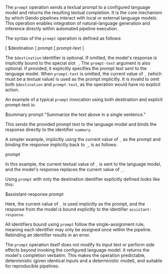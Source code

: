 The `prompt` operation sends a textual prompt to a configured language model 
and returns the resulting textual completion. It is the core mechanism by which 
Gendo pipelines interact with local or external language models. This operation 
enables integration of natural-language generation and inference directly 
within automated pipeline execution.

The syntax of the `prompt` operation is defined as follows:

  [ $destination ] prompt [ prompt-text ]

The `$destination` identifier is optional. If omitted, the model's response is 
implicitly bound to the special slot `_`. The `prompt-text` argument is also 
optional. If provided, it explicitly specifies the prompt text sent to the 
language model. When `prompt-text` is omitted, the current value of `_` (which 
must be a textual value) is used as the prompt implicitly. It is invalid to 
omit both `$destination` and `prompt-text`, as the operation would have no 
explicit action.

An example of a typical `prompt` invocation using both destination and explicit 
prompt-text is:

  $summary prompt "Summarize the text above in a single sentence."

This sends the provided prompt text to the language model and binds the 
response directly to the identifier `summary`.

A simpler example, implicitly using the current value of `_` as the prompt and 
binding the response implicitly back to `_`, is as follows:

  prompt

In this example, the current textual value of `_` is sent to the language 
model, and the model's response replaces the current value of `_`.

Using `prompt` with only the destination identifier explicitly defined looks 
like this:

  $assistant-response prompt

Here, the current value of `_` is used implicitly as the prompt, and the 
response from the model is bound explicitly to the identifier 
`assistant-response`.

All identifiers bound using `prompt` follow the single-assignment rule, meaning 
each identifier may only be assigned once within the pipeline. Rebinding an 
identifier results in an error.

The `prompt` operation itself does not modify its input text or perform side 
effects beyond invoking the configured language model. It returns the model's 
completion verbatim. This makes the operation predictable, deterministic (given 
identical inputs and a deterministic model), and suitable for reproducible 
pipelines.
